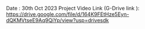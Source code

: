 Date : 30th Oct 2023
Project Video Link (G-Drive link ): https://drive.google.com/file/d/164K9FEtHze5Eyn-dQKMVtseE9Aq9QiYp/view?usp=drivesdk  

